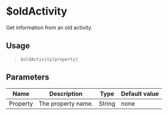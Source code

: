 # $oldActivity
Get information from an old activity.
## Usage
> `$oldActivity[property]`
## Parameters
|   Name   |    Description     |  Type  | Default value |
|----------|--------------------|--------|---------------|
| Property | The property name. | String | none          |
